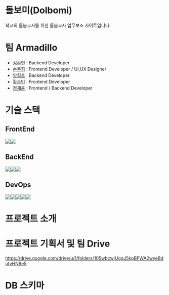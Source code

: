 # 돌보미(Dolbomi)

  학교의 돌봄교사를 위한 돌봄교사 업무보조 사이트입니다.
 
# 팀 Armadillo
- [김주현](https://github.com/cocosome) : Backend Developer
- [손주희](https://github.com/chokchok2400) : Frontend Developer / UI,UX Designer
- [양희호](https://github.com/jamesheeho) : Backend Developer
- [황수빈](https://github.com/Soooobiniya) : Frontend Developer
- [정재윤](https://github.com/slowlytoyou) : Frontend / Backend Developer 

# 기술 스택
## FrontEnd
<img src="https://img.shields.io/badge/React-61DA1B?style=for-the-badge&logo=React&logoColor=black"><img src="https://img.shields.io/badge/Redux-7d4A3C?style=for-the-badge&logo=Redux&logoColor=purple">
## BackEnd
<img src="https://img.shields.io/badge/SpringBoot-01DAFB?style=for-the-badge&logo=SpringBoot&logoColor=black"><img src="https://img.shields.io/badge/Mysql-1502B6?style=for-the-badge&logo=Mysql&logoColor=white"><img src="https://img.shields.io/badge/Socket.io-764ABC?style=for-the-badge&logo=Socket.io&logoColor=purple">
## DevOps
<img src="https://img.shields.io/badge/Github-31AAFB?style=for-the-badge&logo=Github&logoColor=black"><img src="https://img.shields.io/badge/github actions-61DAFB?style=for-the-badge&logo=githubactions&logoColor=black"><img src="https://img.shields.io/badge/visual studio code-6272A6?style=for-the-badge&logo=visualstudiocode&logoColor=white"><img src="https://img.shields.io/badge/intellij-764A0C?style=for-the-badge&logo=intellijidea&logoColor=purple"><img src="https://img.shields.io/badge/google Team Drive-010AFB?style=for-the-badge&logo=googledrive&logoColor=black">

# 프로젝트 소개

# 프로젝트 기획서 및 팀 Drive
https://drive.google.com/drive/u/1/folders/105wbcwjUgqJ5kpBFWA2wyeBdutyHN6e5

# DB 스키마
